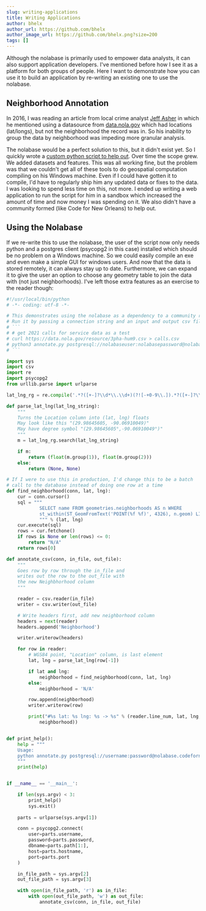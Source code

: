 ```yaml
---
slug: writing-applications
title: Writing Applications
author: bhelx
author_url: https://github.com/bhelx
author_image_url: https://github.com/bhelx.png?size=200
tags: []
---
```


Although the nolabase is primarily used to empower data analysts, it can also support
application developers. I've mentioned before how I see it as a platform
for both groups of people. Here I want to demonstrate how you can use it to build an
application by re-writing an existing one to use the nolabase.

## Neighborhood Annotation

In 2016, I was reading an article from local crime analyst [Jeff Asher](https://twitter.com/Crimealytics)
in which he mentioned using a datasource from [data.nola.gov](https://data.nola.gov)
which had locations (lat/longs), but not the neighborhood the record was in. So his inability to
group the data by neighborhood was impeding more granular analysis.

The nolabase would be a perfect solution to this, but it didn't exist yet. So I quickly wrote a
[custom python script to help out](https://github.com/bhelx/nola-neighborhood-annotation).
Over time the scope grew. We added datasets and features. This was all working fine, but the
problem was that we couldn't get all of these tools to do geospatial computation compiling on
his Windows machine. Even if I could have gotten it to compile, I'd have to regularly ship him any updated
data or fixes to the data. I was looking to spend less time on this, not more. I ended up
writing a web application to run the script for him in a sandbox which increased the amount of time
and now money I was spending on it. We also didn't have a community formed (like Code for New Orleans)
to help out.

## Using the Nolabase

If we re-write this to use the nolabase, the user of the script now only needs python and a postgres client (psycopg2 in 
this case) installed which should be no problem on a Windows machine. So we could easily compile an exe and even make a simple
GUI for windows users. And now that the data is stored remotely, it can
always stay up to date. Furthermore, we can expand it to give the user an option to choose any geometry table to join the
data with (not just neighborhoods). I've left those extra features as an exercise to the reader though:

```python
#!/usr/local/bin/python
# -*- coding: utf-8 -*-

# This demonstrates using the nolabase as a dependency to a community run application or tool.
# Run it by passing a connection string and an input and output csv file:
# ```
# # get 2021 calls for service data as a test
# curl https://data.nola.gov/resource/3pha-hum9.csv > calls.csv
# python3 annotate.py postgresql://nolabaseuser:nolabasepassword@nolabase.codeforneworleans.org/nolabase calls.csv output.csv
# ```

import sys
import csv
import re
import psycopg2
from urllib.parse import urlparse

lat_lng_rg = re.compile('.*?([+-]?\\d*\\.\\d+)(?![-+0-9\\.]).*?([+-]?\\d*\\.\\d+)(?![-+0-9\\.])')

def parse_lat_lng(lat_lng_string):
    """
    Turns the Location column into (lat, lng) floats
    May look like this "(29.98645605, -90.06910049)"
    May have degree symbol "(29.98645605°,-90.06910049°)"
    """
    m = lat_lng_rg.search(lat_lng_string)

    if m:
        return (float(m.group(1)), float(m.group(2)))
    else:
        return (None, None)

# If I were to use this in production, I'd change this to be a batch
# call to the database instead of doing one row at a time
def find_neighborhood(conn, lat, lng):
    cur = conn.cursor()
    sql = """
            SELECT name FROM geometries.neighborhoods AS n WHERE
            st_within(ST_GeomFromText('POINT(%f %f)', 4326), n.geom) LIMIT 1
            """ % (lat, lng)
    cur.execute(sql)
    rows = cur.fetchone()
    if rows is None or len(rows) <= 0:
        return "N/A"
    return rows[0]

def annotate_csv(conn, in_file, out_file):
    """
    Goes row by row through the in_file and
    writes out the row to the out_file with
    the new Neighbhorhood column
    """

    reader = csv.reader(in_file)
    writer = csv.writer(out_file)

    # Write headers first, add new neighborhood column
    headers = next(reader)
    headers.append('Neighborhood')

    writer.writerow(headers)

    for row in reader:
        # WGS84 point, "Location" column, is last element
        lat, lng = parse_lat_lng(row[-1])

        if lat and lng:
            neighborhood = find_neighborhood(conn, lat, lng)
        else:
            neighborhood = 'N/A'

        row.append(neighborhood)
        writer.writerow(row)

        print("#%s lat: %s lng: %s -> %s" % (reader.line_num, lat, lng,
            neighborhood))


def print_help():
    help = """
    Usage:
    python annotate.py postgresql://username:password@nolabase.codefornola.org/nolabase input.csv output.csv
    """
    print(help)


if __name__ == '__main__':

    if len(sys.argv) < 3:
        print_help()
        sys.exit()
 
    parts = urlparse(sys.argv[1])

    conn = psycopg2.connect(
        user=parts.username,
        password=parts.password,
        dbname=parts.path[1:],
        host=parts.hostname,
        port=parts.port
    )

    in_file_path = sys.argv[2]
    out_file_path = sys.argv[3]

    with open(in_file_path, 'r') as in_file:
        with open(out_file_path, 'w') as out_file:
            annotate_csv(conn, in_file, out_file)
```
